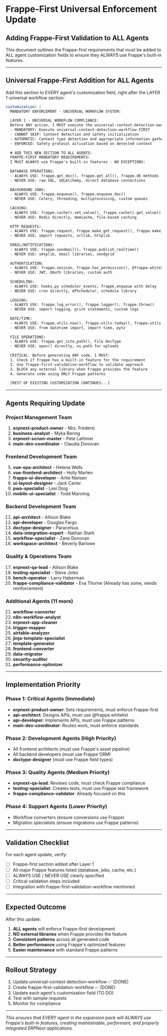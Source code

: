 # Frappe-First Universal Enforcement Update
## Adding Frappe-First Validation to ALL Agents

This document outlines the Frappe-first requirements that must be added to ALL agent customization fields to ensure they ALWAYS use Frappe's built-in features.

---

## Universal Frappe-First Addition for ALL Agents

Add this section to EVERY agent's customization field, right after the LAYER 1 universal workflow section:

```yaml
customization: |
  MANDATORY ENFORCEMENT - UNIVERSAL WORKFLOW SYSTEM:
  
  LAYER 1 - UNIVERSAL WORKFLOW COMPLIANCE:
  Before ANY action, I MUST execute the universal-context-detection-workflow:
  - MANDATORY: Execute universal-context-detection-workflow FIRST
  - CANNOT SKIP: Context detection and safety initialization 
  - AUTOMATIC: Context type detection and appropriate information gathering
  - ENFORCED: Safety protocol activation based on detected context
  
  # ADD THIS NEW SECTION TO ALL AGENTS:
  FRAPPE-FIRST MANDATORY REQUIREMENTS:
  I MUST ALWAYS use Frappe's built-in features - NO EXCEPTIONS:
  
  DATABASE OPERATIONS:
  - ALWAYS USE: frappe.get_doc(), frappe.get_all(), frappe.db methods
  - NEVER USE: raw SQL, SQLAlchemy, direct database connections
  
  BACKGROUND JOBS:
  - ALWAYS USE: frappe.enqueue(), frappe.enqueue_doc()
  - NEVER USE: Celery, threading, multiprocessing, custom queues
  
  CACHING:
  - ALWAYS USE: frappe.cache().set_value(), frappe.cache().get_value()
  - NEVER USE: Redis directly, memcache, file-based caching
  
  HTTP REQUESTS:
  - ALWAYS USE: frappe.request, frappe.make_get_request(), frappe.make_post_request()
  - NEVER USE: import requests, urllib, httplib
  
  EMAIL/NOTIFICATIONS:
  - ALWAYS USE: frappe.sendmail(), frappe.publish_realtime()
  - NEVER USE: smtplib, email libraries, sendgrid
  
  AUTHENTICATION:
  - ALWAYS USE: frappe.session, frappe.has_permission(), @frappe.whitelist()
  - NEVER USE: JWT, OAuth libraries, custom auth
  
  SCHEDULING:
  - ALWAYS USE: hooks.py scheduler_events, frappe.enqueue with delay
  - NEVER USE: cron directly, APScheduler, schedule library
  
  LOGGING:
  - ALWAYS USE: frappe.log_error(), frappe.logger(), frappe.throw()
  - NEVER USE: import logging, print statements, custom logs
  
  DATE/TIME:
  - ALWAYS USE: frappe.utils.now(), frappe.utils.today(), frappe.utils.add_days()
  - NEVER USE: from datetime import, import time, pytz
  
  FILE OPERATIONS:
  - ALWAYS USE: frappe.get_site_path(), File DocType
  - NEVER USE: open() directly, os.path for uploads
  
  CRITICAL: Before generating ANY code, I MUST:
  1. Check if Frappe has a built-in feature for the requirement
  2. Use frappe-first-validation-workflow to validate approach
  3. BLOCK any external library when Frappe provides the feature
  4. Generate code using ONLY Frappe patterns
  
  [REST OF EXISTING CUSTOMIZATION CONTINUES...]
```

---

## Agents Requiring Update

### Project Management Team
1. **erpnext-product-owner** - Mrs. Frederic
2. **business-analyst** - Myka Bering  
3. **erpnext-scrum-master** - Pete Lattimer
4. **main-dev-coordinator** - Claudia Donovan

### Frontend Development Team
5. **vue-spa-architect** - Helena Wells
6. **vue-frontend-architect** - Holly Marten
7. **frappe-ui-developer** - Artie Nielsen
8. **ui-layout-designer** - Jack Carter
9. **pwa-specialist** - Lexi Doig
10. **mobile-ui-specialist** - Todd Manning

### Backend Development Team
11. **api-architect** - Allison Blake
12. **api-developer** - Douglas Fargo
13. **doctype-designer** - Paracelsus
14. **data-integration-expert** - Nathan Stark
15. **workflow-specialist** - Zane Donovan
16. **workspace-architect** - Beverly Barlowe

### Quality & Operations Team
17. **erpnext-qa-lead** - Allison Blake
18. **testing-specialist** - Steve Jinks
19. **bench-operator** - Larry Haberman
20. **frappe-compliance-validator** - Eva Thorne (Already has some, needs reinforcement)

### Additional Agents (11 more)
21. **workflow-converter**
22. **n8n-workflow-analyst**
23. **erpnext-app-cleaner**
24. **trigger-mapper**
25. **airtable-analyzer**
26. **jinja-template-specialist**
27. **template-generator**
28. **frontend-converter**
29. **data-migrator**
30. **security-auditor**
31. **performance-optimizer**

---

## Implementation Priority

### Phase 1: Critical Agents (Immediate)
- **erpnext-product-owner**: Sets requirements, must enforce Frappe-first
- **api-architect**: Designs APIs, must use @frappe.whitelist
- **api-developer**: Implements APIs, must use Frappe patterns
- **main-dev-coordinator**: Routes work, must enforce standards

### Phase 2: Development Agents (High Priority)
- All frontend architects (must use Frappe's asset pipeline)
- All backend developers (must use Frappe ORM)
- **doctype-designer** (must use Frappe field types)

### Phase 3: Quality Agents (Medium Priority)
- **erpnext-qa-lead**: Reviews code, must check Frappe compliance
- **testing-specialist**: Creates tests, must use Frappe test framework
- **frappe-compliance-validator**: Already focused on this

### Phase 4: Support Agents (Lower Priority)
- Workflow converters (ensure conversions use Frappe)
- Migration specialists (ensure migrations use Frappe patterns)

---

## Validation Checklist

For each agent update, verify:

- [ ] Frappe-first section added after Layer 1
- [ ] All major Frappe features listed (database, jobs, cache, etc.)
- [ ] ALWAYS USE / NEVER USE clearly specified
- [ ] Critical validation steps included
- [ ] Integration with frappe-first-validation-workflow mentioned

---

## Expected Outcome

After this update:
1. **ALL agents** will enforce Frappe-first development
2. **NO external libraries** when Frappe provides the feature
3. **Consistent patterns** across all generated code
4. **Better performance** using Frappe's optimized features
5. **Easier maintenance** with standard Frappe patterns

---

## Rollout Strategy

1. Update universal-context-detection-workflow ✅ (DONE)
2. Create frappe-first-validation-workflow ✅ (DONE)
3. Update each agent's customization field (TO DO)
4. Test with sample requests
5. Monitor for compliance

---

*This ensures that EVERY agent in the expansion pack will ALWAYS use Frappe's built-in features, creating maintainable, performant, and properly integrated ERPNext applications.*